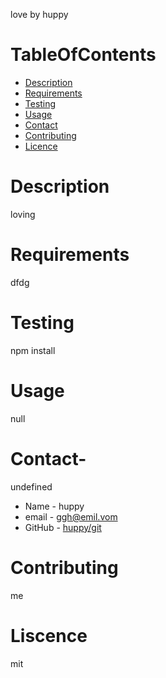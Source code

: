 love
 by huppy
# TableOfContents
* [Description](#description)
* [Requirements](#requirements)
* [Testing](#testing)
* [Usage](#usage)
* [Contact](#contact)
* [Contributing](#contributing)
* [Licence](#License)
# Description
loving
# Requirements
dfdg
# Testing
npm install
# Usage
null
# Contact-
undefined
* Name - huppy
* email - ggh@emil.vom
* GitHub - [huppy/git](https://github.com/huppy/git)
# Contributing
me
# Liscence
mit